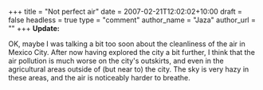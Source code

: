 +++
title = "Not perfect air"
date = 2007-02-21T12:02:02+10:00
draft = false
headless = true
type = "comment"
author_name = "Jaza"
author_url = ""
+++
**Update:**

OK, maybe I was talking a bit too soon about the cleanliness of the air in Mexico City. After now having explored the city a bit further, I think that the air pollution is much worse on the city's outskirts, and even in the agricultural areas outside of (but near to) the city. The sky is very hazy in these areas, and the air is noticeably harder to breathe.
